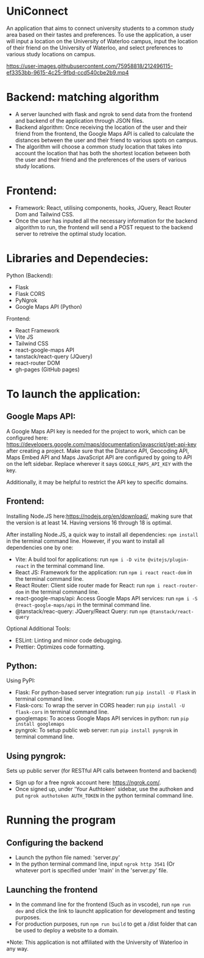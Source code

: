 # UniConnect
An application that aims to connect university students to a common study area based on their tastes and preferences. To use the application, a user will input a location on the University of Waterloo campus, input the location of their friend on the University of Waterloo, and select preferences to various study locations on campus. 

https://user-images.githubusercontent.com/75958818/212496115-ef3353bb-9615-4c25-9fbd-ccd540cbe2b9.mp4


# Backend: matching algorithm 
-	A server launched with flask and ngrok to send data from the frontend and backend of the application through JSON files.
-	Backend algorithm: Once receiving the location of the user and their friend from the frontend, the Google Maps API is called to calculate the distances between the user and their friend to various spots on campus.
-	The algorithm will choose a common study location that takes into account the location that has both the shortest location between both the user and their friend and the preferences of the users of various study locations. 

# Frontend: 
- Framework: React, utilising components, hooks, JQuery, React Router Dom and Tailwind CSS. 
- Once the user has inputed all the necessary information for the backend algorithm to run, the frontend will send a POST request to the backend server to retreive the optimal study location. 

# Libraries and Dependecies:
Python (Backend):
- Flask
- Flask CORS
- PyNgrok
- Google Maps API (Python)

Frontend:
- React Framework
- Vite JS
- Tailwind CSS
- react-google-maps API
- tanstack/react-query (JQuery)
- react-router DOM
- gh-pages (GitHub pages)

# To launch the application:
## Google Maps API:
A Google Maps API key is needed for the project to work, which can be configured here: https://developers.google.com/maps/documentation/javascript/get-api-key after creating a project. Make sure that the Distance API, Geocoding API, Maps Embed API and Maps JavaScript API are configured by going to API on the left sidebar. Replace wherever it says `GOOGLE_MAPS_API_KEY` with the key. 

Additionally, it may be helpful to restrict the API key to specific domains.

## Frontend:
Installing Node.JS here:https://nodejs.org/en/download/, making sure that the version is at least 14. Having versions 16 through 18 is optimal. 

After installing Node.JS, a quick way to install all dependencies: `npm install` in the terminal command line. However, if you want to install all dependencies one by one:
- Vite: A build tool for applications: run `npm i -D vite @vitejs/plugin-react` in the terminal command line.
- React JS: Framework for the application: run `npm i react react-dom` in the terminal command line.
- React Router: Client side router made for React: run `npm i react-router-dom` in the terminal command line.
- react-google-maps/api: Access Google Maps API services: run `npm i -S @react-google-maps/api` in the terminal command line.
- @tanstack/reac-query: JQuery/React Query: run `npm @tanstack/react-query`

Optional Additional Tools:
- ESLint: Linting and minor code debugging.
- Prettier: Optimizes code formatting.

## Python:
Using PyPI:
- Flask: For python-based server integration: run `pip install -U Flask` in terminal command line.
- Flask-cors: To wrap the server in CORS header: run `pip install -U flask-cors` in terminal command line.
- googlemaps: To access Google Maps API services in python: run `pip install googlemaps`
- pyngrok: To setup public web server: run `pip install pyngrok` in terminal command line.

## Using pyngrok:
Sets up public server (for RESTful API calls between frontend and backend)
- Sign up for a free ngrok account here: https://ngrok.com/.
- Once signed up, under 'Your Authtoken' sidebar, use the authoken and put `ngrok authotoken AUTH_TOKEN` in the python terminal command line. 

# Running the program
## Configuring the backend
- Launch the python file named: 'server.py'
- In the python terminal command line, input `ngrok http 3541` (Or whatever port is specified under 'main' in the 'server.py' file.

## Launching the frontend
- In the command line for the frontend (Such as in vscode), run `npm run dev` and click the link to launcht application for development and testing purposes.
- For production purposes, run `npm run build` to get a /dist folder that can be used to deploy a website to a domain. 

*Note: This application is not affiliated with the University of Waterloo in any way. 


